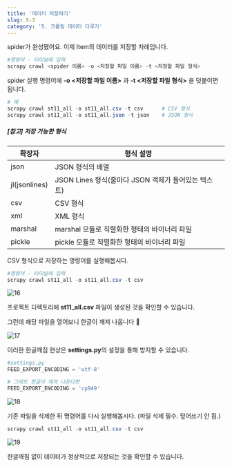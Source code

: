 ```yaml
---
title: '데이터 저장하기'
slug: 5-3
category: '5. 크롤링 데이터 다루기'
---
```


spider가 완성됐어요. 이제 Item의 데이터를 저장할 차례입니다.

```powershell
#명령어 - 터미널에 입력
scrapy crawl <spider 이름> -o <저장할 파일 이름> -t <저장할 파일 형식>
```

spider 실행 명령어에 **-o <저장할 파일 이름>** 과 **-t <저장할 파일 형식>** 을 덧붙이면 됩니다.

```powershell
# 예
scrapy crawl st11_all -o st11_all.csv -t csv      # CSV 형식
scrapy crawl st11_all -o st11_all.json -t json    # JSON 형식
```

##### [참고] 저장 가능한 형식

| 확장자        | 형식 설명                                           |
| ------------- | --------------------------------------------------- |
| json          | JSON 형식의 배열                                    |
| jl(jsonlines) | JSON Lines 형식(줄마다 JSON 객체가 들어있는 텍스트) |
| csv           | CSV 형식                                            |
| xml           | XML 형식                                            |
| marshal       | marshal 모듈로 직렬화한 형태의 바이너리 파일        |
| pickle        | pickle 모듈로 직렬화한 형태의 바이너리 파일         |

CSV 형식으로 저장하는 명령어를 실행해봅시다.

```powershell
#명령어 - 터미널에 입력
scrapy crawl st11_all -o st11_all.csv -t csv
```

![16](./scrapy/5-3/16.png)

프로젝트 디렉토리에 **st11_all.csv** 파일이 생성된 것을 확인할 수 있습니다.

그런데 해당 파일을 열어보니 한글이 깨져 나옵니다 🤖

![17](./scrapy/5-3/17.png)

이러한 한글깨짐 현상은 **settings.py**의 설정을 통해 방지할 수 있습니다.

```python
#settings.py
FEED_EXPORT_ENCODING = 'utf-8'

# 그래도 한글이 깨져 나온다면
FEED_EXPORT_ENCODING = 'cp949'
```

![18](./scrapy/5-3/18.png)

기존 파일을 삭제한 뒤 명령어를 다시 실행해봅시다. (파일 삭제 필수. 덮어쓰기 안 됨.)

```powershell
scrapy crawl st11_all -o st11_all.csv -t csv
```

![19](./scrapy/5-3/19.png)

한글깨짐 없이 데이터가 정상적으로 저장되는 것을 확인할 수 있습니다.
